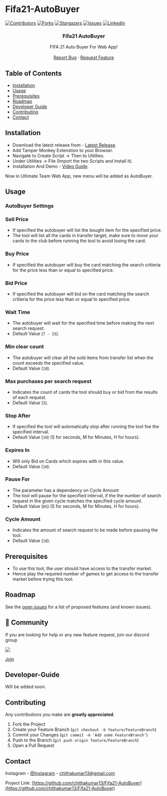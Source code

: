 # Fifa21-AutoBuyer 

[![Contributors][contributors-shield]][contributors-url]
[![Forks][forks-shield]][forks-url]
[![Stargazers][stars-shield]][stars-url]
[![Issues][issues-shield]][issues-url] 
[![LinkedIn][linkedin-shield]][linkedin-url] 
<p align="center"> 
  <h3 align="center">Fifa21 AutoBuyer</h3>

  <p align="center">
    FIFA 21 Auto Buyer For Web App!
    <br />  
    <br /> 
    <a href="https://github.com/chithakumar13/Fifa21-AutoBuyer/issues">Report Bug</a>
    ·
    <a href="https://github.com/chithakumar13/Fifa21-AutoBuyer/issues">Request Feature</a>
  </p>
</p>

<!-- TABLE OF CONTENTS -->
## Table of Contents

* [Installation](#installation) 
* [Usage](#Usage)
* [Prerequisites](#prerequisites) 
* [Roadmap](#Roadmap)  
* [Developer Guide](#DevGuide) 
* [Contributing](#contributing) 
* [Contact](#contact)

<!-- installation -->
## Installation  

* Download the latest release from - [Latest Release](https://github.com/chithakumar13/Fifa21-AutoBuyer/releases/).
* Add Tamper Monkey Extenstion to your Browser.
* Navigate to Create Script -> Then to Utilities.
* Under Utilities -> File (Import the two Scripts and Install it).
* Installation And Demo - [Video Guide](https://www.youtube.com/watch?v=M3Jn4FI1nUw).
 
Now in Ultimate Team Web App, new menu will be added as AutoBuyer. 

<!-- Usage -->
## Usage 

### AutoBuyer Settings

### Sell Price 
* If specified the autobuyer will list the bought item for the specified price.
* The tool will list all the cards in transfer target, make sure to move your cards to the club before running the tool to avoid losing the card. 

### Buy Price
* If specified the autobuyer will buy the card matching the search critieria for the price less than or equal to specified price.

### Bid Price
* If specified the autobuyer will bid on the card matching the search critieria for the price less than or equal to specified price.

### Wait Time
* The autobuyer will wait for the specified time before making the next search request.
* Default Value (`7 - 15`).

### Min clear count
* The autobuyer will clear all the sold items from transfer list when the count exceeds the specified value.
* Default Value (`10`).

### Max purchases per search request
* Indicates the count of cards the tool should buy or bid from the results of each request.
* Default Value (`3`).

### Stop After
* If specified the tool will automatically stop after running the tool foe the specified interval.
* Default Value (`1H`) (S for seconds, M for Minutes, H for hours).

### Expires In
* Will only Bid on Cards which expires with in this value.
* Default Value (`1H`). 

### Pause For
* The parameter has a dependency on Cycle Amount 
* The tool will pause for the specified interval, if the the number of search request in the given cycle matches the specified cycle amount.
* Default Value (`0S`) (S for seconds, M for Minutes, H for hours). 

### Cycle Amount 
* Indicates the amount of search request to be made before pausing the tool.
* Default Value (`10`). 

## Prerequisites

* To use this tool, the user should have access to the transfer market. 
* Hence play the required number of games to get access to the transfer market before trying this tool.   

<!-- ROADMAP -->
## Roadmap

See the [open issues](https://github.com/chithakumar13/Fifa21-AutoBuyer/issues) for a list of proposed features (and known issues).

## 💬 Community

If you are looking for help or any new feature request, join our discord group 

<img src="https://img.shields.io/discord/768336764447621122?color=green&label=Discord&logo=discord&logoColor=white">

<a href="https://discord.gg/cktHYmp">Join</a>

<!-- DevGuide -->
## Developer-Guide

Will be added soon.

<!-- CONTRIBUTING -->
## Contributing

Any contributions you make are **greatly appreciated**.

1. Fork the Project
2. Create your Feature Branch (`git checkout -b feature/FeatureBranch`)
3. Commit your Changes (`git commit -m 'Add some FeatureBranch'`)
4. Push to the Branch (`git push origin feature/FeatureBranch`)
5. Open a Pull Request 

<!-- CONTACT -->
## Contact

Instagram - [@Instagram](https://www.instagram.com/i_m_ck13/) - chithakumar13@gmail.com

Project Link: [https://github.com/chithakumar13/Fifa21-AutoBuyer](https://github.com/chithakumar13/Fifa21-AutoBuyer)

<!-- MARKDOWN LINKS & IMAGES --> 

[contributors-shield]: https://img.shields.io/github/contributors/chithakumar13/Fifa21-AutoBuyer.svg?style=flat-square
[contributors-url]: https://github.com/chithakumar13/Fifa21-AutoBuyer/graphs/contributors
[forks-shield]: https://img.shields.io/github/forks/chithakumar13/Fifa21-AutoBuyer.svg?style=flat-square
[forks-url]: https://github.com/chithakumar13/Fifa21-AutoBuyer/network/members
[stars-shield]: https://img.shields.io/github/stars/chithakumar13/Fifa21-AutoBuyer.svg?style=flat-square
[stars-url]: https://github.com/chithakumar13/Fifa21-AutoBuyer/stargazers
[issues-shield]: https://img.shields.io/github/issues/chithakumar13/Fifa21-AutoBuyer.svg?style=flat-square
[issues-url]: https://github.com/chithakumar13/Fifa21-AutoBuyer/issues 
[linkedin-shield]: https://img.shields.io/badge/-LinkedIn-black.svg?style=flat-square&logo=linkedin&colorB=555
[linkedin-url]: https://linkedin.com/in/chithakumar13 
